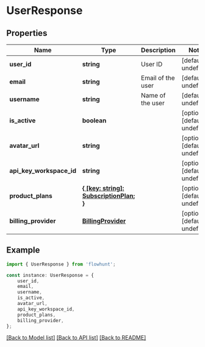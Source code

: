 # UserResponse


## Properties

Name | Type | Description | Notes
------------ | ------------- | ------------- | -------------
**user_id** | **string** | User ID | [default to undefined]
**email** | **string** | Email of the user | [default to undefined]
**username** | **string** | Name of the user | [default to undefined]
**is_active** | **boolean** |  | [optional] [default to undefined]
**avatar_url** | **string** |  | [optional] [default to undefined]
**api_key_workspace_id** | **string** |  | [optional] [default to undefined]
**product_plans** | [**{ [key: string]: SubscriptionPlan; }**](SubscriptionPlan.md) |  | [optional] [default to undefined]
**billing_provider** | [**BillingProvider**](BillingProvider.md) |  | [optional] [default to undefined]

## Example

```typescript
import { UserResponse } from 'flowhunt';

const instance: UserResponse = {
    user_id,
    email,
    username,
    is_active,
    avatar_url,
    api_key_workspace_id,
    product_plans,
    billing_provider,
};
```

[[Back to Model list]](../README.md#documentation-for-models) [[Back to API list]](../README.md#documentation-for-api-endpoints) [[Back to README]](../README.md)

